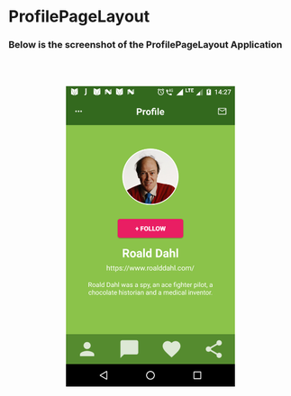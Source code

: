 # ProfilePageLayout
### Below is the screenshot of the ProfilePageLayout Application
<br><br>
<p align="center">
  <img width="300" src="Screenshot_20180320-142859.png"/>
</p>
